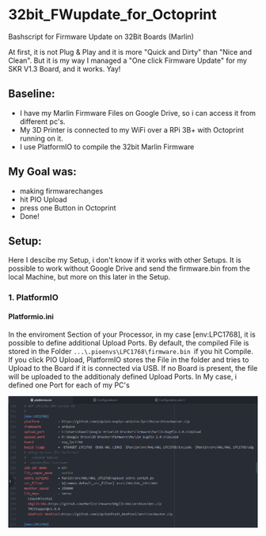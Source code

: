 # 32bit_FWupdate_for_Octoprint
Bashscript for Firmware Update on 32Bit Boards (Marlin)

At first, it is not Plug & Play and it is more "Quick and Dirty" than "Nice and Clean". But it is my way I managed a "One click Firmware Update" for my SKR V1.3 Board, and it works. Yay!

## Baseline:

- I have my Marlin Firmware Files on Google Drive, so i can access it from different pc's.
- My 3D Printer is connected to my WiFi over a RPi 3B+ with Octoprint running on it.
- I use PlatformIO to compile the 32bit Marlin Firmware

## My Goal was:

- making firmwarechanges
- hit PIO Upload
- press one Button in Octoprint
- Done!

## Setup:

Here I descibe my Setup, i don't know if it works with other Setups.
It is possible to work without Google Drive and send the firmware.bin from the local Machine, but more on this later in the Setup. 

### 1. PlatformIO

#### Platformio.ini
In the enviroment Section of your Processor, in my case [env:LPC1768], it is possible to define additional Upload Ports.
By default, the compiled File is stored in the Folder ```...\.pioenvs\LPC1768\firmware.bin ```if you hit Compile. If you click PIO Upload, PlatformIO stores the File in the folder and tries to Upload to the Board if it is connected via USB. If no Board is present, the file will be uploaded to the additionaly defined Upload Ports. In My case, i defined  one Port for each of my PC's

<p align="center"><img  alt="platformio.ini" src="Images/PIO_ini.PNG"></p>
